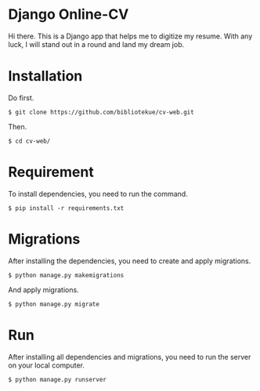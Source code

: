 # Django Online-CV

Hi there. This is a Django app that helps me to digitize my resume. With any luck, I will stand out in a round and land my dream job.

# Installation

Do first.
    
    $ git clone https://github.com/bibliotekue/cv-web.git

Then.
    
    $ cd cv-web/
    
# Requirement
To install dependencies, you need to run the command.

 `$ pip install -r requirements.txt`
# Migrations
After installing the dependencies, you need to create and apply migrations.

`$ python manage.py makemigrations`

And apply migrations.

`$ python manage.py migrate`
# Run
After installing all dependencies and migrations, you need to run the server on your local computer.

`$ python manage.py runserver`
